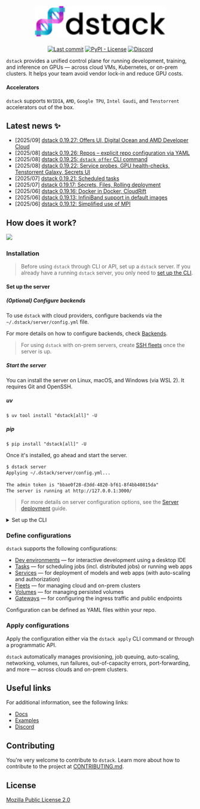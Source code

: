 <div style="text-align: center;">
<h2>
  <a target="_blank" href="https://dstack.ai">
    <picture>
      <source media="(prefers-color-scheme: dark)" srcset="https://raw.githubusercontent.com/dstackai/dstack/master/docs/assets/images/dstack-logo-dark.svg"/>
      <img alt="dstack" src="https://raw.githubusercontent.com/dstackai/dstack/master/docs/assets/images/dstack-logo.svg" width="350px"/>
    </picture>
  </a>
</h2>

[![Last commit](https://img.shields.io/github/last-commit/dstackai/dstack?style=flat-square)](https://github.com/dstackai/dstack/commits/)
[![PyPI - License](https://img.shields.io/pypi/l/dstack?style=flat-square&color=blue)](https://github.com/dstackai/dstack/blob/master/LICENSE.md)
[![Discord](https://img.shields.io/discord/1106906313969123368?style=flat-square)](https://discord.gg/u8SmfwPpMd)

</div>

`dstack` provides a unified control plane for running development, training, and inference on GPUs — across cloud VMs, Kubernetes, or on-prem clusters. It helps your team avoid vendor lock-in and reduce GPU costs.

#### Accelerators

`dstack` supports `NVIDIA`, `AMD`, `Google TPU`, `Intel Gaudi`, and `Tenstorrent` accelerators out of the box.

## Latest news ✨
- [2025/09] [dstack 0.19.27: Offers UI, Digital Ocean and AMD Developer Cloud](https://github.com/dstackai/dstack/releases/tag/0.19.27)
- [2025/08] [dstack 0.19.26: Repos – explicit repo configuration via YAML](https://github.com/dstackai/dstack/releases/tag/0.19.26)
- [2025/08] [dstack 0.19.25: `dstack offer` CLI command](https://github.com/dstackai/dstack/releases/tag/0.19.25)
- [2025/08] [dstack 0.19.22: Service probes, GPU health-checks, Tenstorrent Galaxy, Secrets UI](https://github.com/dstackai/dstack/releases/tag/0.19.22)
- [2025/07] [dstack 0.19.21: Scheduled tasks](https://github.com/dstackai/dstack/releases/tag/0.19.21)
- [2025/07] [dstack 0.19.17: Secrets, Files, Rolling deployment](https://github.com/dstackai/dstack/releases/tag/0.19.17)
- [2025/06] [dstack 0.19.16: Docker in Docker, CloudRift](https://github.com/dstackai/dstack/releases/tag/0.19.16)
- [2025/06] [dstack 0.19.13: InfiniBand support in default images](https://github.com/dstackai/dstack/releases/tag/0.19.13)
- [2025/06] [dstack 0.19.12: Simplified use of MPI](https://github.com/dstackai/dstack/releases/tag/0.19.12)

## How does it work?

<picture>
  <source media="(prefers-color-scheme: dark)" srcset="https://dstack.ai/static-assets/static-assets/images/dstack-architecture-diagram-v11-dark.svg"/>
  <img src="https://dstack.ai/static-assets/static-assets/images/dstack-architecture-diagram-v11.svg" width="750" />
</picture>

### Installation

> Before using `dstack` through CLI or API, set up a `dstack` server. If you already have a running `dstack` server, you only need to [set up the CLI](#set-up-the-cli).

#### Set up the server

##### (Optional) Configure backends

To use `dstack` with cloud providers, configure backends
via the `~/.dstack/server/config.yml` file.

For more details on how to configure backends, check [Backends](https://dstack.ai/docs/concepts/backends).

> For using `dstack` with on-prem servers, create [SSH fleets](https://dstack.ai/docs/concepts/fleets#ssh) 
> once the server is up.

##### Start the server

You can install the server on Linux, macOS, and Windows (via WSL 2). It requires Git and
OpenSSH.

##### uv

```shell
$ uv tool install "dstack[all]" -U
```

##### pip

```shell
$ pip install "dstack[all]" -U
```

Once it's installed, go ahead and start the server.

```shell
$ dstack server
Applying ~/.dstack/server/config.yml...

The admin token is "bbae0f28-d3dd-4820-bf61-8f4bb40815da"
The server is running at http://127.0.0.1:3000/
```

> For more details on server configuration options, see the
[Server deployment](https://dstack.ai/docs/guides/server-deployment) guide.


<details><summary>Set up the CLI</summary>

#### Set up the CLI

Once the server is up, you can access it via the `dstack` CLI. 

The CLI can be installed on Linux, macOS, and Windows. It requires Git and OpenSSH.

##### uv

```shell
$ uv tool install dstack -U
```

##### pip

```shell
$ pip install dstack -U
```

To point the CLI to the `dstack` server, configure it
with the server address, user token, and project name:

```shell
$ dstack project add \
    --name main \
    --url http://127.0.0.1:3000 \
    --token bbae0f28-d3dd-4820-bf61-8f4bb40815da
    
Configuration is updated at ~/.dstack/config.yml
```

</details>

### Define configurations

`dstack` supports the following configurations:
   
* [Dev environments](https://dstack.ai/docs/dev-environments) &mdash; for interactive development using a desktop IDE
* [Tasks](https://dstack.ai/docs/tasks) &mdash; for scheduling jobs (incl. distributed jobs) or running web apps
* [Services](https://dstack.ai/docs/services) &mdash; for deployment of models and web apps (with auto-scaling and authorization)
* [Fleets](https://dstack.ai/docs/fleets) &mdash; for managing cloud and on-prem clusters
* [Volumes](https://dstack.ai/docs/concepts/volumes) &mdash; for managing persisted volumes
* [Gateways](https://dstack.ai/docs/concepts/gateways) &mdash; for configuring the ingress traffic and public endpoints

Configuration can be defined as YAML files within your repo.

### Apply configurations

Apply the configuration either via the `dstack apply` CLI command or through a programmatic API.

`dstack` automatically manages provisioning, job queuing, auto-scaling, networking, volumes, run failures,
out-of-capacity errors, port-forwarding, and more &mdash; across clouds and on-prem clusters.

## Useful links

For additional information, see the following links:

* [Docs](https://dstack.ai/docs)
* [Examples](https://dstack.ai/examples)
* [Discord](https://discord.gg/u8SmfwPpMd)

## Contributing

You're very welcome to contribute to `dstack`. 
Learn more about how to contribute to the project at [CONTRIBUTING.md](CONTRIBUTING.md).

## License

[Mozilla Public License 2.0](LICENSE.md)
